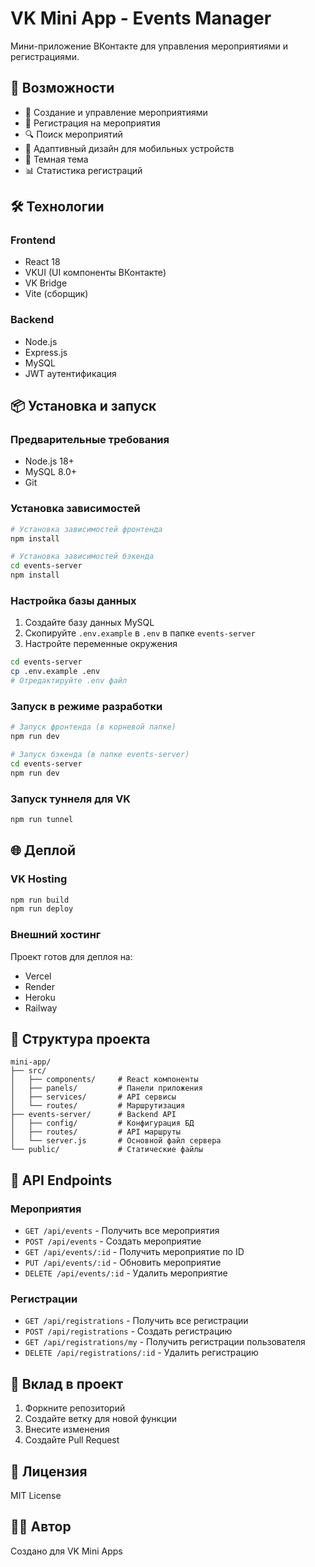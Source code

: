 # VK Mini App - Events Manager

Мини-приложение ВКонтакте для управления мероприятиями и регистрациями.

## 🚀 Возможности

- 📅 Создание и управление мероприятиями
- 👥 Регистрация на мероприятия
- 🔍 Поиск мероприятий
- 📱 Адаптивный дизайн для мобильных устройств
- 🌙 Темная тема
- 📊 Статистика регистраций

## 🛠 Технологии

### Frontend
- React 18
- VKUI (UI компоненты ВКонтакте)
- VK Bridge
- Vite (сборщик)

### Backend
- Node.js
- Express.js
- MySQL
- JWT аутентификация

## 📦 Установка и запуск

### Предварительные требования
- Node.js 18+
- MySQL 8.0+
- Git

### Установка зависимостей

```bash
# Установка зависимостей фронтенда
npm install

# Установка зависимостей бэкенда
cd events-server
npm install
```

### Настройка базы данных

1. Создайте базу данных MySQL
2. Скопируйте `.env.example` в `.env` в папке `events-server`
3. Настройте переменные окружения

```bash
cd events-server
cp .env.example .env
# Отредактируйте .env файл
```

### Запуск в режиме разработки

```bash
# Запуск фронтенда (в корневой папке)
npm run dev

# Запуск бэкенда (в папке events-server)
cd events-server
npm run dev
```

### Запуск туннеля для VK

```bash
npm run tunnel
```

## 🌐 Деплой

### VK Hosting
```bash
npm run build
npm run deploy
```

### Внешний хостинг
Проект готов для деплоя на:
- Vercel
- Render
- Heroku
- Railway

## 📁 Структура проекта

```
mini-app/
├── src/
│   ├── components/     # React компоненты
│   ├── panels/         # Панели приложения
│   ├── services/       # API сервисы
│   └── routes/         # Маршрутизация
├── events-server/      # Backend API
│   ├── config/         # Конфигурация БД
│   ├── routes/         # API маршруты
│   └── server.js       # Основной файл сервера
└── public/             # Статические файлы
```

## 🔧 API Endpoints

### Мероприятия
- `GET /api/events` - Получить все мероприятия
- `POST /api/events` - Создать мероприятие
- `GET /api/events/:id` - Получить мероприятие по ID
- `PUT /api/events/:id` - Обновить мероприятие
- `DELETE /api/events/:id` - Удалить мероприятие

### Регистрации
- `GET /api/registrations` - Получить все регистрации
- `POST /api/registrations` - Создать регистрацию
- `GET /api/registrations/my` - Получить регистрации пользователя
- `DELETE /api/registrations/:id` - Удалить регистрацию

## 🤝 Вклад в проект

1. Форкните репозиторий
2. Создайте ветку для новой функции
3. Внесите изменения
4. Создайте Pull Request

## 📄 Лицензия

MIT License

## 👨‍💻 Автор

Создано для VK Mini Apps
